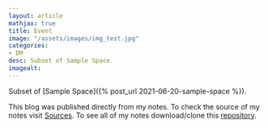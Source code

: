```yaml
---
layout: article
mathjax: true
title: Event
image: "/assets/images/img_test.jpg"
categories:
- DM
desc: Subset of Sample Space. 
imagealt: 
---
```


Subset of [Sample Space]({% post_url 2021-06-20-sample-space %}).

This blog was published directly from my notes.
To check the source of my notes visit [Sources](sources.html).
To see all of my notes download/clone this [repository](https://github.com/bovem/CS).
